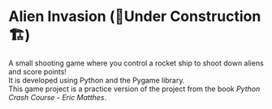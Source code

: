 # Alien Invasion (🚧Under Construction🏗️)
A small shooting game where you control a rocket ship to shoot down aliens and score points!  
It is developed using Python and the Pygame library.  
This game project is a practice version of the project from the book *_Python Crash Course - Eric Matthes_*.
